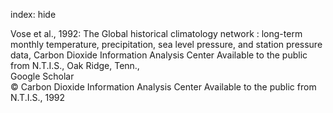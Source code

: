 index: hide

<div class="Citation">

  <div class="Citation-body">
    <div class="Citation-text">Vose et al., 1992: <span class="Article-bookTitle">The Global historical climatology network : long-term monthly temperature, precipitation, sea level pressure, and station pressure data, </span>Carbon Dioxide Information Analysis Center Available to the public from N.T.I.S., Oak Ridge, Tenn.,</div>
    <div class="Citation-links">
      <div class="CitationLink" data-href="https://scholar.google.com/scholar?q=The+Global+historical+climatology+network+%3A+long-term+monthly+temperature%2C+precipitation%2C+sea+level+pressure%2C+and+station+pressure+data">
        <div class="CitationLink-icon CitationLink-Scholar"></div>
        <div class="CitationLink-text">Google Scholar</div>
      </div>
    </div>
  </div>
</div>


<div class="Citation-copy">
&copy; Carbon Dioxide Information Analysis Center Available to the public from N.T.I.S., 1992
</div>